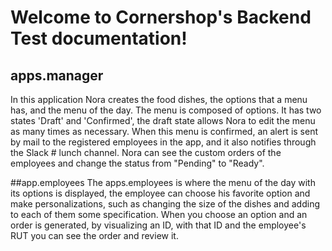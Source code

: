 Welcome to Cornershop's Backend Test documentation!
===================================================
## apps.manager

In this application Nora creates the food dishes, the options that a menu has, and the menu of the day. The menu is composed of options. It has two states 'Draft' and 'Confirmed', the draft state allows Nora to edit the menu as many times as necessary. When this menu is confirmed, an alert is sent by mail to the registered employees in the app, and it also notifies through the Slack # lunch channel.
Nora can see the custom orders of the employees and change the status from "Pending" to "Ready".

##app.employees
The apps.employees is where the menu of the day with its options is displayed, the employee can choose his favorite option and make personalizations, such as changing the size of the dishes and adding to each of them some specification. When you choose an option and an order is generated, by visualizing an ID, with that ID and the employee's RUT you can see the order and review it.